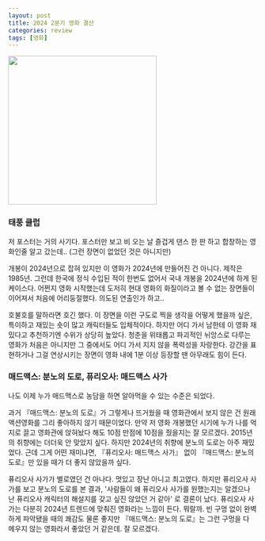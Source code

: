 ```yaml
---
layout: post
title: 2024 2분기 영화 결산
categories: review
tags: [영화]
---
```

<img src="{{ site.baseurl }}/thumbnails/240816_review
tags: [영화]/태풍클럽.jpeg" width="300" />

### 태풍 클럽

저 포스터는 거의 사기다. 포스터만 보고 비 오는 날 즐겁게 댄스 한 판 하고 합창하는 영화인줄 알고 갔는데.. (그런 장면이 없었던 것은 아니지만)

개봉이 2024년으로 잡혀 있지만 이 영화가 2024년에 만들어진 건 아니다. 제작은 1985년. 그런데 한국에 정식 수입된 적이 한번도 없어서 국내 개봉을 2024년에 하게 된 케이스다. 어쩐지 영화 시작했는데 도저히 현대 영화의 화질이라고 볼 수 없는 장면들이 이어져서 처음에 어리둥절했다. 의도된 연출인가 하고.. 

호불호를 말하라면 호긴 했다. 이 장면을 이런 구도로 찍을 생각을 어떻게 했을까 싶은, 특이하고 재밌는 숏이 많고 캐릭터들도 입체적이다. 하지만 어디 가서 남한테 이 영화 재밌다고 추천하기엔 수위가 상당히 높았다. 청춘을 위태롭고 파괴적인 뉘앙스로 다루는 영화가 처음은 아니지만 그 중에서도 어디 가서 지지 않을 폭력성을 자랑한다. 강간을 표현하거나 그걸 연상시키는 장면이 영화 내에 1분 이상 등장할 땐 아무래도 힘이 든다.


### 매드맥스: 분노의 도로, 퓨리오사: 매드맥스 사가 

나도 이제 누가 매드맥스로 농담을 하면 알아먹을 수 있는 수준은 되었다.

과거 『매드맥스: 분노의 도로』가 그렇게나 뜨거웠을 때 영화관에서 보지 않은 건 원래 액션영화를 그리 좋아하지 않기 때문이었다. 만약 저 영화 개봉했던 시기에 누가 나를 억지로 끌고 영화관에 앉혀놨다 해도 10점 만점에 10점을 줬을지는 잘 모르겠다. 2015년의 취향에는 더더욱 안 맞았지 싶다. 하지만 2024년의 취향에 분노의 도로는 아주 재밌었다. 근데 그게 어떤 재미냐면, 『퓨리오사: 매드맥스 사가』 없이 『매드맥스: 분노의 도로』만 있을 때가 더 좋지 않았을까 싶다. 

퓨리오사 사가가 별로였던 건 아나다. 멋있고 장난 아니고 최고였다. 하지만 퓨리오사 사가를 보고 분노의 도로를 본 결과, '사람들이 왜 퓨리오사 사가를 원했는지는 알겠으나 난 퓨리오사 캐릭터의 해설지를 갖고 싶진 않았던 거 같아' 로 결론이 났다. 퓨리오사 사가는 다분히 2024년 트렌드에 맞춰진 영화라는 느낌이 든다. 뭐랄까. 빈 구멍 없이 완벽하게 파악됐을 때의 쾌감도 물론 좋지만 『매드맥스: 분노의 도로』는 그런 구멍을 다 메우지 않는 영화라서 좋았던 거 같은데. 잘 모르겠다.
